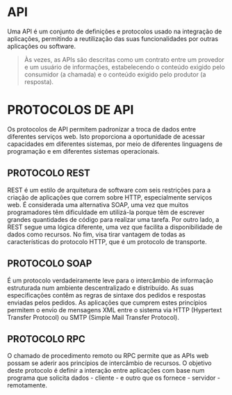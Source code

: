 # API
Uma API é um conjunto de definições e protocolos usado na integração de aplicações, permitindo a reutilização das suas funcionalidades por outras aplicações ou software. 
>Às vezes, as APIs são descritas como um contrato entre um provedor e um usuário de informações, estabelecendo o conteúdo exigido pelo consumidor (a chamada) e o conteúdo exigido pelo produtor (a resposta). 
# PROTOCOLOS DE API
Os protocolos de API permitem padronizar a troca de dados entre diferentes serviços web. Isto proporciona a oportunidade de acessar capacidades em diferentes sistemas, por meio de diferentes linguagens de programação e em diferentes sistemas operacionais.

## PROTOCOLO REST
REST é um estilo de arquitetura de software com seis restrições para a criação de aplicações que correm sobre HTTP, especialmente serviços web.
É considerada uma alternativa SOAP, uma vez que muitos programadores têm dificuldade em utilizá-la porque têm de escrever grandes quantidades de código para realizar uma tarefa. Por outro lado, a REST segue uma lógica diferente, uma vez que facilita a disponibilidade de dados como recursos. No fim, visa tirar vantagem de todas as características do protocolo HTTP, que é um protocolo de transporte.

## PROTOCOLO SOAP
É um protocolo verdadeiramente leve para o intercâmbio de informação estruturada num ambiente descentralizado e distribuído. As suas especificações contêm as regras de sintaxe dos pedidos e respostas enviadas pelos pedidos.
As aplicações que cumprem estes princípios permitem o envio de mensagens XML entre o sistema via HTTP (Hypertext Transfer Protocol) ou SMTP (Simple Mail Transfer Protocol).

## PROTOCOLO RPC
O chamado de procedimento remoto ou RPC permite que as APIs web possam se aderir aos princípios de intercâmbio de recursos. O objetivo deste protocolo é definir a interação entre aplicações com base num programa que solicita dados - cliente - e outro que os fornece - servidor - remotamente.